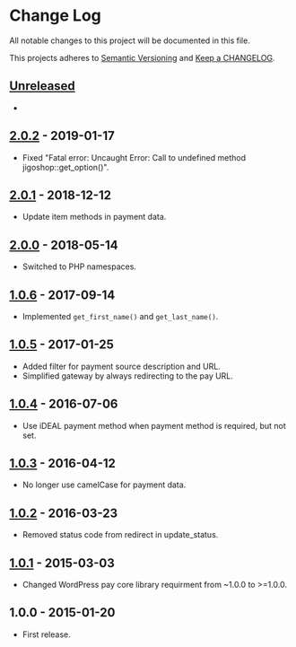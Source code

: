 # Change Log

All notable changes to this project will be documented in this file.

This projects adheres to [Semantic Versioning](http://semver.org/) and [Keep a CHANGELOG](http://keepachangelog.com/).

## [Unreleased][unreleased]
-

## [2.0.2] - 2019-01-17
- Fixed "Fatal error: Uncaught Error: Call to undefined method jigoshop::get_option()".

## [2.0.1] - 2018-12-12
- Update item methods in payment data.

## [2.0.0] - 2018-05-14
- Switched to PHP namespaces.

## [1.0.6] - 2017-09-14
- Implemented `get_first_name()` and `get_last_name()`.

## [1.0.5] - 2017-01-25
- Added filter for payment source description and URL.
- Simplified gateway by always redirecting to the pay URL.

## [1.0.4] - 2016-07-06
- Use iDEAL payment method when payment method is required, but not set.

## [1.0.3] - 2016-04-12
- No longer use camelCase for payment data.

## [1.0.2] - 2016-03-23
- Removed status code from redirect in update_status.

## [1.0.1] - 2015-03-03
- Changed WordPress pay core library requirment from ~1.0.0 to >=1.0.0.

## 1.0.0 - 2015-01-20
- First release.

[unreleased]: https://github.com/wp-pay-extensions/jigoshop/compare/2.0.2...HEAD
[2.0.2]: https://github.com/wp-pay-extensions/jigoshop/compare/2.0.1...2.0.2
[2.0.1]: https://github.com/wp-pay-extensions/jigoshop/compare/2.0.0...2.0.1
[2.0.0]: https://github.com/wp-pay-extensions/jigoshop/compare/1.0.6...2.0.0
[1.0.6]: https://github.com/wp-pay-extensions/jigoshop/compare/1.0.5...1.0.6
[1.0.5]: https://github.com/wp-pay-extensions/jigoshop/compare/1.0.4...1.0.5
[1.0.4]: https://github.com/wp-pay-extensions/jigoshop/compare/1.0.3...1.0.4
[1.0.3]: https://github.com/wp-pay-extensions/jigoshop/compare/1.0.2...1.0.3
[1.0.2]: https://github.com/wp-pay-extensions/jigoshop/compare/1.0.1...1.0.2
[1.0.1]: https://github.com/wp-pay-extensions/jigoshop/compare/1.0.0...1.0.1
